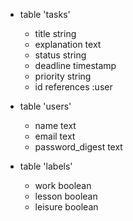 - table 'tasks'
  - title string
  - explanation text
  - status string
  - deadline timestamp
  - priority string
  - id references :user

- table 'users'
  - name text
  - email text
  - password_digest text

- table 'labels'
  - work boolean
  - lesson boolean
  - leisure boolean

  
